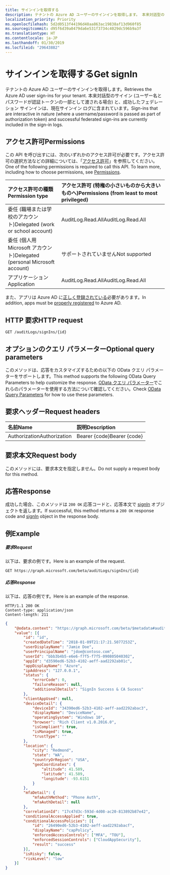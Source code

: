 ```yaml
---
title: サインインを取得する
description: テナントの Azure AD ユーザーのサインインを取得します。 本来対話型のサイイン (ユーザー名とパスワードが認証トークンの一部として渡される場合) と、成功したフェデレーション サインインは、現在サインイン ログに含まれています。
localization_priority: Priority
ms.openlocfilehash: 5d2d0513f44196d48aa863ac19838af13d960f85
ms.sourcegitcommit: d95f6d39a0479da6e531f3734c4029dc596b9a3f
ms.translationtype: HT
ms.contentlocale: ja-JP
ms.lasthandoff: 01/30/2019
ms.locfileid: "29643882"
---
```

# <a name="get-signin"></a><span data-ttu-id="fb69d-104">サインインを取得する</span><span class="sxs-lookup"><span data-stu-id="fb69d-104">Get signIn</span></span>
<span data-ttu-id="fb69d-105">テナントの Azure AD ユーザーのサインインを取得します。</span><span class="sxs-lookup"><span data-stu-id="fb69d-105">Retrieves the Azure AD user sign-ins for your tenant.</span></span> <span data-ttu-id="fb69d-106">本来対話型のサイイン (ユーザー名とパスワードが認証トークンの一部として渡される場合) と、成功したフェデレーション サインインは、現在サインイン ログに含まれています。</span><span class="sxs-lookup"><span data-stu-id="fb69d-106">Sign-ins that are interactive in nature (where a username/password is passed as part of authorization token) and successful federated sign-ins are currently included in the sign-in logs.</span></span>


## <a name="permissions"></a><span data-ttu-id="fb69d-107">アクセス許可</span><span class="sxs-lookup"><span data-stu-id="fb69d-107">Permissions</span></span>
<span data-ttu-id="fb69d-p103">この API を呼び出すには、次のいずれかのアクセス許可が必要です。アクセス許可の選択方法などの詳細については、「[アクセス許可](/graph/permissions-reference)」を参照してください。</span><span class="sxs-lookup"><span data-stu-id="fb69d-p103">One of the following permissions is required to call this API. To learn more, including how to choose permissions, see [Permissions](/graph/permissions-reference).</span></span>

|<span data-ttu-id="fb69d-110">アクセス許可の種類</span><span class="sxs-lookup"><span data-stu-id="fb69d-110">Permission type</span></span>      | <span data-ttu-id="fb69d-111">アクセス許可 (特権の小さいものから大きいものへ)</span><span class="sxs-lookup"><span data-stu-id="fb69d-111">Permissions (from least to most privileged)</span></span>              |
|:--------------------|:---------------------------------------------------------|
|<span data-ttu-id="fb69d-112">委任 (職場または学校のアカウント)</span><span class="sxs-lookup"><span data-stu-id="fb69d-112">Delegated (work or school account)</span></span> | <span data-ttu-id="fb69d-113">AuditLog.Read.All</span><span class="sxs-lookup"><span data-stu-id="fb69d-113">AuditLog.Read.All</span></span> |
|<span data-ttu-id="fb69d-114">委任 (個人用 Microsoft アカウント)</span><span class="sxs-lookup"><span data-stu-id="fb69d-114">Delegated (personal Microsoft account)</span></span> | <span data-ttu-id="fb69d-115">サポートされていません</span><span class="sxs-lookup"><span data-stu-id="fb69d-115">Not supported</span></span>   |
|<span data-ttu-id="fb69d-116">アプリケーション</span><span class="sxs-lookup"><span data-stu-id="fb69d-116">Application</span></span> | <span data-ttu-id="fb69d-117">AuditLog.Read.All</span><span class="sxs-lookup"><span data-stu-id="fb69d-117">AuditLog.Read.All</span></span> | 

<span data-ttu-id="fb69d-118">また、アプリは Azure AD に[正しく登録されている](https://docs.microsoft.com/azure/active-directory/active-directory-reporting-api-prerequisites-azure-portal)必要があります。</span><span class="sxs-lookup"><span data-stu-id="fb69d-118">In addition, apps must be [properly registered](https://docs.microsoft.com/azure/active-directory/active-directory-reporting-api-prerequisites-azure-portal) to Azure AD.</span></span>

## <a name="http-request"></a><span data-ttu-id="fb69d-119">HTTP 要求</span><span class="sxs-lookup"><span data-stu-id="fb69d-119">HTTP request</span></span>
<!-- { "blockType": "ignored" } -->
```http
GET /auditLogs/signIns/{id}
```
## <a name="optional-query-parameters"></a><span data-ttu-id="fb69d-120">オプションのクエリ パラメーター</span><span class="sxs-lookup"><span data-stu-id="fb69d-120">Optional query parameters</span></span>
<span data-ttu-id="fb69d-121">このメソッドは、応答をカスタマイズするための以下の OData クエリ パラメーターをサポートします。</span><span class="sxs-lookup"><span data-stu-id="fb69d-121">This method supports the following OData Query Parameters to help customize the response.</span></span> <span data-ttu-id="fb69d-122">[OData クエリ パラメーター](https://developer.microsoft.com/graph/docs/concepts/query_parameters)でこれらのパラメーターを使用する方法について確認してください。</span><span class="sxs-lookup"><span data-stu-id="fb69d-122">Check [OData Query Parameters](https://developer.microsoft.com/graph/docs/concepts/query_parameters) for how to use these parameters.</span></span>

## <a name="request-headers"></a><span data-ttu-id="fb69d-123">要求ヘッダー</span><span class="sxs-lookup"><span data-stu-id="fb69d-123">Request headers</span></span>
| <span data-ttu-id="fb69d-124">名前</span><span class="sxs-lookup"><span data-stu-id="fb69d-124">Name</span></span>      |<span data-ttu-id="fb69d-125">説明</span><span class="sxs-lookup"><span data-stu-id="fb69d-125">Description</span></span>|
|:----------|:----------|
| <span data-ttu-id="fb69d-126">Authorization</span><span class="sxs-lookup"><span data-stu-id="fb69d-126">Authorization</span></span>  | <span data-ttu-id="fb69d-127">Bearer {code}</span><span class="sxs-lookup"><span data-stu-id="fb69d-127">Bearer {code}</span></span>|

## <a name="request-body"></a><span data-ttu-id="fb69d-128">要求本文</span><span class="sxs-lookup"><span data-stu-id="fb69d-128">Request body</span></span>
<span data-ttu-id="fb69d-129">このメソッドには、要求本文を指定しません。</span><span class="sxs-lookup"><span data-stu-id="fb69d-129">Do not supply a request body for this method.</span></span>
## <a name="response"></a><span data-ttu-id="fb69d-130">応答</span><span class="sxs-lookup"><span data-stu-id="fb69d-130">Response</span></span>
<span data-ttu-id="fb69d-131">成功した場合、このメソッドは `200 OK` 応答コードと、応答本文で [signIn](../resources/signin.md) オブジェクトを返します。</span><span class="sxs-lookup"><span data-stu-id="fb69d-131">If successful, this method returns a `200 OK` response code and [signIn](../resources/signin.md) object in the response body.</span></span>
## <a name="example"></a><span data-ttu-id="fb69d-132">例</span><span class="sxs-lookup"><span data-stu-id="fb69d-132">Example</span></span>
##### <a name="request"></a><span data-ttu-id="fb69d-133">要求</span><span class="sxs-lookup"><span data-stu-id="fb69d-133">Request</span></span>
<span data-ttu-id="fb69d-134">以下は、要求の例です。</span><span class="sxs-lookup"><span data-stu-id="fb69d-134">Here is an example of the request.</span></span>
<!-- {
  "blockType": "reque|location/city| eq, startswith|
st",
  "name": "get_signin"
}-->
```http
GET https://graph.microsoft.com/beta/auditLogs/signIns/{id}
```
##### <a name="response"></a><span data-ttu-id="fb69d-135">応答</span><span class="sxs-lookup"><span data-stu-id="fb69d-135">Response</span></span>
<span data-ttu-id="fb69d-136">以下は、応答の例です。</span><span class="sxs-lookup"><span data-stu-id="fb69d-136">Here is an example of the response.</span></span> 
<!-- {
  "blockType": "response",
  "truncated": true,
  "@odata.type": "microsoft.graph.signIn"
} -->
```http
HTTP/1.1 200 OK
Content-type: application/json
Content-length: 211
```
```json
{
    "@odata.context": "https://graph.microsoft.com/beta/$metadata#auditLogs/signIns",
    "value": [{
        "id": "id",
        "createdDateTime": "2018-01-09T21:17:21.5077253Z",
        "userDisplayName": "Jamie Doe",
        "userPrincipalName": "jdoe@contoso.com",
        "userId": "bbb3b4b5-e6e6-f7f5-f7f5-090805040302",
        "appId": "d3590ed6-52b3-4102-aeff-aad2292ab01c",
        "appDisplayName": "Azure",
        "ipAddress": "127.0.0.1",
        "status": {
            "errorCode": 0,
            "failureReason": null,
            "additionalDetails": "SignIn Success & CA Sucess"
        },
        "clientAppUsed": null,
        "deviceDetail": {
            "deviceId": "34390ed6-52b3-4102-aeff-aad2292abac3",
            "displayName": "DeviceName",
            "operatingSystem": "Windows 10",
            "browser": "Rich Client v1.0.2016.0",
            "isCompliant": true,
            "isManaged": true,
            "trustType": ""
        },
        "location": {
            "city": "Redmond",
            "state": "WA",
            "countryOrRegion": "USA",
            "geoCoordinates": {
                "altitude": 41.589,
                "latitude": 41.589,
                "longitude": -93.6151
            }
        },
        "mfaDetail": {
            "mfaAuthMethod": "Phone Auth",
            "mfaAuthDetail": null
        },
        "correlationId": "17c47d3c-593d-4d08-ac20-813892b87e42",
        "conditionalAccessApplied": true,
        "conditionalAccessPolicies": [{
            "id": "26490ed6-52b3-4102-aeff-aad2292abacf",
            "displayName": "capPolicy",
            "enforcedAccessControls": ["MFA", "TOU"],
            "enforcedSessionControls": ["CloudAppSecurity"],
            "result": "success"
        }],
        "isRisky": false,
        "riskLevel": "low"
    }]
}

```
<!-- uuid: 8fcb5dbc-d5aa-4681-8e31-b001d5168d79
2015-10-25 14:57:30 UTC -->
<!-- {
  "type": "#page.annotation",
  "description": "Get signIn",
  "keywords": "",
  "section": "documentation",
  "tocPath": ""
}-->
